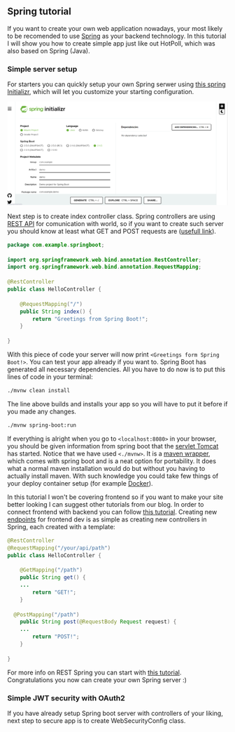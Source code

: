 ## Spring tutorial
If you want to create your own web application nowadays, your most likely to be recomended to use [Spring](https://spring.io/) as your backend technology.
In this tutorial I will show you how to create simple app just like out HotPoll, which was also based on Spring (Java).

### Simple server setup

For starters you can quickly setup your own Spring serwer using [this spring Initializr](https://start.spring.io/), which will let you customize your starting configuration.  

![Initializr](/images/initializr.png)

Next step is to create index controller class. Spring controllers are using [REST API](https://www.redhat.com/en/topics/api/what-is-a-rest-api) for comunication with world, so if you want to create such server you should know at least what GET and POST requests are ([usefull link](https://www.smashingmagazine.com/2018/01/understanding-using-rest-api/)).

```Java
package com.example.springboot;

import org.springframework.web.bind.annotation.RestController;
import org.springframework.web.bind.annotation.RequestMapping;

@RestController
public class HelloController {

	@RequestMapping("/")
	public String index() {
		return "Greetings from Spring Boot!";
	}

}
```

With this piece of code your server will now print `<Greetings form Spring Boot!>`. You can test your app already if you want to. Spring Boot has generated all necessary
dependencies. All you have to do now is to put this lines of code in your terminal:

```Bash
./mvnw clean install
```

The line above builds and installs your app so you will have to put it before if you made any changes.

```Bash
./mvnw spring-boot:run
```

If everything is alright when you go to `<localhost:8080>` in your browser, you should be given information from spring boot that the [servlet Tomcat](http://tomcat.apache.org/) has started. Notice that we have used `<./mvnw>`. It is a [maven wrapper](https://github.com/takari/maven-wrapper), which comes with spring boot and is a neat option for portability. It does what a normal maven installation would do but without you having to actually install maven. With such knowledge you could take few things of your deploy container setup (for example [Docker](https://www.docker.com/)).    

In this tutorial I won't be covering frontend so if you want to make your site better looking I can suggest other tutorials from our blog. In order to connect frontend with backend you can follow [this tutorial](https://www.youtube.com/watch?v=RZ8A2Jnxgr4&ab_channel=DevinJapan). Creating new [endpoints](https://smartbear.com/learn/performance-monitoring/api-endpoints/#:~:text=Simply%20put%2C%20an%20endpoint%20is,of%20a%20server%20or%20service.&text=The%20place%20that%20APIs%20send,lives%2C%20is%20called%20an%20endpoint.) for frontend dev is as simple as creating new controllers in Spring, each created with a template:

```Java
@RestController
@RequestMapping("/your/api/path")
public class HelloController {

	@GetMapping("/path")
	public String get() {
    ...
		return "GET!";
	}
  
  @PostMapping("/path")
	public String post(@RequestBody Request request) {
    ...
		return "POST!";
	}

}
```

For more info on REST Spring you can start with [this tutorial](https://spring.io/guides/tutorials/rest/).    
Congratulations you now can create your own Spring server :)

### Simple JWT security with OAuth2

If you have already setup Spring boot server with controllers of your liking, next step to secure app is to create WebSecurityConfig class.
